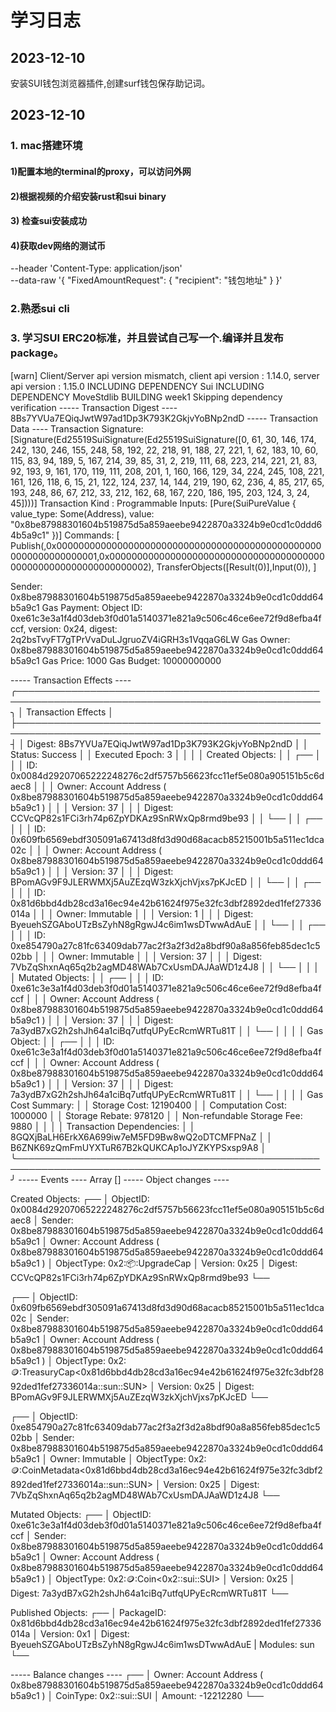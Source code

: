# 学习日志

## 2023-12-10
安装SUI钱包浏览器插件,创建surf钱包保存助记词。 

## 2023-12-10

### 1. mac搭建环境
#### 1)配置本地的terminal的proxy，可以访问外网 

#### 2)根据视频的介绍安装rust和sui binary 

#### 3) 检查sui安装成功

#### 4)获取dev网络的测试币 
--header 'Content-Type: application/json' \
--data-raw '{
    "FixedAmountRequest": {
        "recipient": "钱包地址"
    }
}'

### 2.熟悉sui cli 
### 3. 学习SUI ERC20标准，并且尝试自己写一个.编译并且发布package。

[warn] Client/Server api version mismatch, client api version : 1.14.0, server api version : 1.15.0
INCLUDING DEPENDENCY Sui
INCLUDING DEPENDENCY MoveStdlib
BUILDING week1
Skipping dependency verification
----- Transaction Digest ----
8Bs7YVUa7EQiqJwtW97ad1Dp3K793K2GkjvYoBNp2ndD
----- Transaction Data ----
Transaction Signature: [Signature(Ed25519SuiSignature(Ed25519SuiSignature([0, 61, 30, 146, 174, 242, 130, 246, 155, 248, 58, 192, 22, 218, 91, 188, 27, 221, 1, 62, 183, 10, 60, 115, 83, 94, 189, 5, 167, 214, 39, 85, 31, 2, 219, 111, 68, 223, 214, 221, 21, 83, 92, 193, 9, 161, 170, 119, 111, 208, 201, 1, 160, 166, 129, 34, 224, 245, 108, 221, 161, 126, 118, 6, 15, 21, 122, 124, 237, 14, 144, 219, 190, 62, 236, 4, 85, 217, 65, 193, 248, 86, 67, 212, 33, 212, 162, 68, 167, 220, 186, 195, 203, 124, 3, 24, 45])))]
Transaction Kind : Programmable
Inputs: [Pure(SuiPureValue { value_type: Some(Address), value: "0x8be87988301604b519875d5a859aeebe9422870a3324b9e0cd1c0ddd64b5a9c1" })]
Commands: [
  Publish(<modules>,0x0000000000000000000000000000000000000000000000000000000000000001,0x0000000000000000000000000000000000000000000000000000000000000002),
  TransferObjects([Result(0)],Input(0)),
]

Sender: 0x8be87988301604b519875d5a859aeebe9422870a3324b9e0cd1c0ddd64b5a9c1
Gas Payment: Object ID: 0xe61c3e3a1f4d03deb3f0d01a5140371e821a9c506c46ce6ee72f9d8efba4fccf, version: 0x24, digest: 2q2bsTvyFT7gTPrVvaDuLJgruoZV4iGRH3s1VqqaG6LW 
Gas Owner: 0x8be87988301604b519875d5a859aeebe9422870a3324b9e0cd1c0ddd64b5a9c1
Gas Price: 1000
Gas Budget: 10000000000

----- Transaction Effects ----
╭───────────────────────────────────────────────────────────────────────────────────────────────────╮
│ Transaction Effects                                                                               │
├───────────────────────────────────────────────────────────────────────────────────────────────────┤
│ Digest: 8Bs7YVUa7EQiqJwtW97ad1Dp3K793K2GkjvYoBNp2ndD                                              │
│ Status: Success                                                                                   │
│ Executed Epoch: 3                                                                                 │
│                                                                                                   │
│ Created Objects:                                                                                  │
│  ┌──                                                                                              │
│  │ ID: 0x0084d29207065222248276c2df5757b56623fcc11ef5e080a905151b5c6daec8                         │
│  │ Owner: Account Address ( 0x8be87988301604b519875d5a859aeebe9422870a3324b9e0cd1c0ddd64b5a9c1 )  │
│  │ Version: 37                                                                                    │
│  │ Digest: CCVcQP82s1FCi3rh74p6ZpYDKAz9SnRWxQp8rmd9be93                                           │
│  └──                                                                                              │
│  ┌──                                                                                              │
│  │ ID: 0x609fb6569ebdf305091a67413d8fd3d90d68acacb85215001b5a511ec1dca02c                         │
│  │ Owner: Account Address ( 0x8be87988301604b519875d5a859aeebe9422870a3324b9e0cd1c0ddd64b5a9c1 )  │
│  │ Version: 37                                                                                    │
│  │ Digest: BPomAGv9F9JLERWMXj5AuZEzqW3zkXjchVjxs7pKJcED                                           │
│  └──                                                                                              │
│  ┌──                                                                                              │
│  │ ID: 0x81d6bbd4db28cd3a16ec94e42b61624f975e32fc3dbf2892ded1fef27336014a                         │
│  │ Owner: Immutable                                                                               │
│  │ Version: 1                                                                                     │
│  │ Digest: ByeuehSZGAboUTzBsZyhN8gRgwJ4c6im1wsDTwwAdAuE                                           │
│  └──                                                                                              │
│  ┌──                                                                                              │
│  │ ID: 0xe854790a27c81fc63409dab77ac2f3a2f3d2a8bdf90a8a856feb85dec1c502bb                         │
│  │ Owner: Immutable                                                                               │
│  │ Version: 37                                                                                    │
│  │ Digest: 7VbZqShxnAq65q2b2agMD48WAb7CxUsmDAJAaWD1z4J8                                           │
│  └──                                                                                              │
│                                                                                                   │
│ Mutated Objects:                                                                                  │
│  ┌──                                                                                              │
│  │ ID: 0xe61c3e3a1f4d03deb3f0d01a5140371e821a9c506c46ce6ee72f9d8efba4fccf                         │
│  │ Owner: Account Address ( 0x8be87988301604b519875d5a859aeebe9422870a3324b9e0cd1c0ddd64b5a9c1 )  │
│  │ Version: 37                                                                                    │
│  │ Digest: 7a3ydB7xG2h2shJh64a1ciBq7utfqUPyEcRcmWRTu81T                                           │
│  └──                                                                                              │
│                                                                                                   │
│ Gas Object:                                                                                       │
│  ┌──                                                                                              │
│  │ ID: 0xe61c3e3a1f4d03deb3f0d01a5140371e821a9c506c46ce6ee72f9d8efba4fccf                         │
│  │ Owner: Account Address ( 0x8be87988301604b519875d5a859aeebe9422870a3324b9e0cd1c0ddd64b5a9c1 )  │
│  │ Version: 37                                                                                    │
│  │ Digest: 7a3ydB7xG2h2shJh64a1ciBq7utfqUPyEcRcmWRTu81T                                           │
│  └──                                                                                              │
│                                                                                                   │
│ Gas Cost Summary:                                                                                 │
│    Storage Cost: 12190400                                                                         │
│    Computation Cost: 1000000                                                                      │
│    Storage Rebate: 978120                                                                         │
│    Non-refundable Storage Fee: 9880                                                               │
│                                                                                                   │
│ Transaction Dependencies:                                                                         │
│    8GQXjBaLH6ErkX6A699iw7eM5FD9Bw8wQ2oDTCMFPNaZ                                                   │
│    B6ZNK69zQmFmUYXTuR67B2kQUKCAp1oJYZKYPSxsp9A8                                                   │
╰───────────────────────────────────────────────────────────────────────────────────────────────────╯
----- Events ----
Array []
----- Object changes ----

Created Objects: 
 ┌──
 │ ObjectID: 0x0084d29207065222248276c2df5757b56623fcc11ef5e080a905151b5c6daec8
 │ Sender: 0x8be87988301604b519875d5a859aeebe9422870a3324b9e0cd1c0ddd64b5a9c1 
 │ Owner: Account Address ( 0x8be87988301604b519875d5a859aeebe9422870a3324b9e0cd1c0ddd64b5a9c1 )
 │ ObjectType: 0x2::package::UpgradeCap 
 │ Version: 0x25
 │ Digest: CCVcQP82s1FCi3rh74p6ZpYDKAz9SnRWxQp8rmd9be93
 └──

 ┌──
 │ ObjectID: 0x609fb6569ebdf305091a67413d8fd3d90d68acacb85215001b5a511ec1dca02c
 │ Sender: 0x8be87988301604b519875d5a859aeebe9422870a3324b9e0cd1c0ddd64b5a9c1 
 │ Owner: Account Address ( 0x8be87988301604b519875d5a859aeebe9422870a3324b9e0cd1c0ddd64b5a9c1 )
 │ ObjectType: 0x2::coin::TreasuryCap<0x81d6bbd4db28cd3a16ec94e42b61624f975e32fc3dbf2892ded1fef27336014a::sun::SUN> 
 │ Version: 0x25
 │ Digest: BPomAGv9F9JLERWMXj5AuZEzqW3zkXjchVjxs7pKJcED
 └──

 ┌──
 │ ObjectID: 0xe854790a27c81fc63409dab77ac2f3a2f3d2a8bdf90a8a856feb85dec1c502bb
 │ Sender: 0x8be87988301604b519875d5a859aeebe9422870a3324b9e0cd1c0ddd64b5a9c1 
 │ Owner: Immutable
 │ ObjectType: 0x2::coin::CoinMetadata<0x81d6bbd4db28cd3a16ec94e42b61624f975e32fc3dbf2892ded1fef27336014a::sun::SUN> 
 │ Version: 0x25
 │ Digest: 7VbZqShxnAq65q2b2agMD48WAb7CxUsmDAJAaWD1z4J8
 └──


Mutated Objects: 
 ┌──
 │ ObjectID: 0xe61c3e3a1f4d03deb3f0d01a5140371e821a9c506c46ce6ee72f9d8efba4fccf
 │ Sender: 0x8be87988301604b519875d5a859aeebe9422870a3324b9e0cd1c0ddd64b5a9c1 
 │ Owner: Account Address ( 0x8be87988301604b519875d5a859aeebe9422870a3324b9e0cd1c0ddd64b5a9c1 )
 │ ObjectType: 0x2::coin::Coin<0x2::sui::SUI> 
 │ Version: 0x25
 │ Digest: 7a3ydB7xG2h2shJh64a1ciBq7utfqUPyEcRcmWRTu81T
 └──


Published Objects: 
 ┌──
 │ PackageID: 0x81d6bbd4db28cd3a16ec94e42b61624f975e32fc3dbf2892ded1fef27336014a 
 │ Version: 0x1 
 │ Digest: ByeuehSZGAboUTzBsZyhN8gRgwJ4c6im1wsDTwwAdAuE
 | Modules: sun
 └──

----- Balance changes ----
 ┌──
 │ Owner: Account Address ( 0x8be87988301604b519875d5a859aeebe9422870a3324b9e0cd1c0ddd64b5a9c1 ) 
 │ CoinType: 0x2::sui::SUI 
 │ Amount: -12212280
 └──

